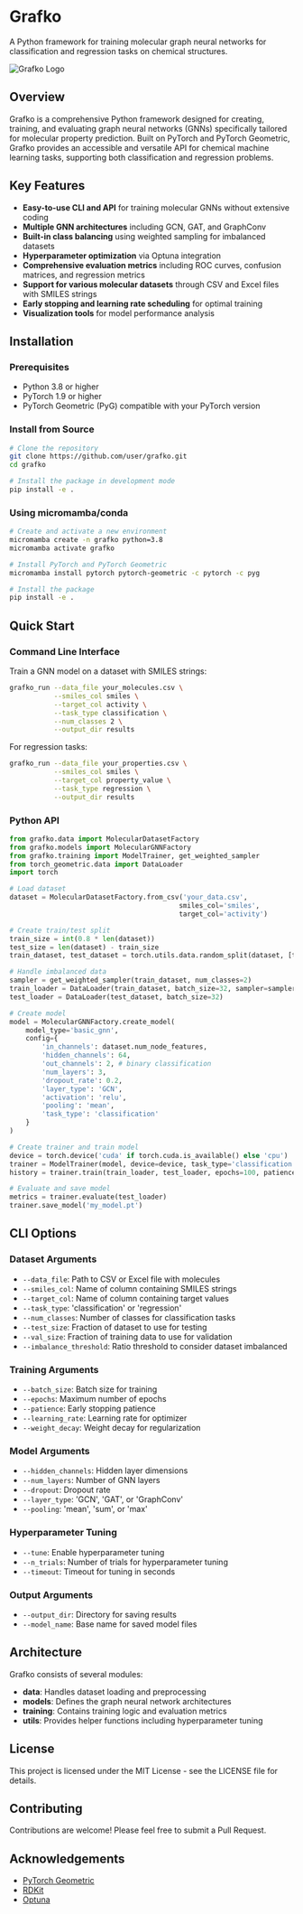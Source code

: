 # Grafko

A Python framework for training molecular graph neural networks for classification and regression tasks on chemical structures.


![Grafko Logo](images/logo.png) 

## Overview

Grafko is a comprehensive Python framework designed for creating, training, and evaluating graph neural networks (GNNs) specifically tailored for molecular property prediction. Built on PyTorch and PyTorch Geometric, Grafko provides an accessible and versatile API for chemical machine learning tasks, supporting both classification and regression problems.

## Key Features

- **Easy-to-use CLI and API** for training molecular GNNs without extensive coding
- **Multiple GNN architectures** including GCN, GAT, and GraphConv
- **Built-in class balancing** using weighted sampling for imbalanced datasets
- **Hyperparameter optimization** via Optuna integration
- **Comprehensive evaluation metrics** including ROC curves, confusion matrices, and regression metrics
- **Support for various molecular datasets** through CSV and Excel files with SMILES strings
- **Early stopping and learning rate scheduling** for optimal training
- **Visualization tools** for model performance analysis

## Installation

### Prerequisites

- Python 3.8 or higher
- PyTorch 1.9 or higher
- PyTorch Geometric (PyG) compatible with your PyTorch version

### Install from Source

```bash
# Clone the repository
git clone https://github.com/user/grafko.git
cd grafko

# Install the package in development mode
pip install -e .
```

### Using micromamba/conda

```bash
# Create and activate a new environment
micromamba create -n grafko python=3.8
micromamba activate grafko

# Install PyTorch and PyTorch Geometric
micromamba install pytorch pytorch-geometric -c pytorch -c pyg

# Install the package
pip install -e .
```

## Quick Start

### Command Line Interface

Train a GNN model on a dataset with SMILES strings:

```bash
grafko_run --data_file your_molecules.csv \
           --smiles_col smiles \
           --target_col activity \
           --task_type classification \
           --num_classes 2 \
           --output_dir results
```

For regression tasks:

```bash
grafko_run --data_file your_properties.csv \
           --smiles_col smiles \
           --target_col property_value \
           --task_type regression \
           --output_dir results
```

### Python API

```python
from grafko.data import MolecularDatasetFactory
from grafko.models import MolecularGNNFactory
from grafko.training import ModelTrainer, get_weighted_sampler
from torch_geometric.data import DataLoader
import torch

# Load dataset
dataset = MolecularDatasetFactory.from_csv('your_data.csv', 
                                          smiles_col='smiles', 
                                          target_col='activity')

# Create train/test split
train_size = int(0.8 * len(dataset))
test_size = len(dataset) - train_size
train_dataset, test_dataset = torch.utils.data.random_split(dataset, [train_size, test_size])

# Handle imbalanced data
sampler = get_weighted_sampler(train_dataset, num_classes=2)
train_loader = DataLoader(train_dataset, batch_size=32, sampler=sampler)
test_loader = DataLoader(test_dataset, batch_size=32)

# Create model
model = MolecularGNNFactory.create_model(
    model_type='basic_gnn',
    config={
        'in_channels': dataset.num_node_features,
        'hidden_channels': 64,
        'out_channels': 2, # binary classification
        'num_layers': 3,
        'dropout_rate': 0.2,
        'layer_type': 'GCN',
        'activation': 'relu',
        'pooling': 'mean',
        'task_type': 'classification'
    }
)

# Create trainer and train model
device = torch.device('cuda' if torch.cuda.is_available() else 'cpu')
trainer = ModelTrainer(model, device=device, task_type='classification')
history = trainer.train(train_loader, test_loader, epochs=100, patience=10)

# Evaluate and save model
metrics = trainer.evaluate(test_loader)
trainer.save_model('my_model.pt')
```

## CLI Options

### Dataset Arguments

- `--data_file`: Path to CSV or Excel file with molecules
- `--smiles_col`: Name of column containing SMILES strings
- `--target_col`: Name of column containing target values
- `--task_type`: 'classification' or 'regression'
- `--num_classes`: Number of classes for classification tasks
- `--test_size`: Fraction of dataset to use for testing
- `--val_size`: Fraction of training data to use for validation
- `--imbalance_threshold`: Ratio threshold to consider dataset imbalanced

### Training Arguments

- `--batch_size`: Batch size for training
- `--epochs`: Maximum number of epochs
- `--patience`: Early stopping patience
- `--learning_rate`: Learning rate for optimizer
- `--weight_decay`: Weight decay for regularization

### Model Arguments

- `--hidden_channels`: Hidden layer dimensions
- `--num_layers`: Number of GNN layers
- `--dropout`: Dropout rate
- `--layer_type`: 'GCN', 'GAT', or 'GraphConv'
- `--pooling`: 'mean', 'sum', or 'max'

### Hyperparameter Tuning

- `--tune`: Enable hyperparameter tuning
- `--n_trials`: Number of trials for hyperparameter tuning
- `--timeout`: Timeout for tuning in seconds

### Output Arguments

- `--output_dir`: Directory for saving results
- `--model_name`: Base name for saved model files

## Architecture

Grafko consists of several modules:

- **data**: Handles dataset loading and preprocessing
- **models**: Defines the graph neural network architectures
- **training**: Contains training logic and evaluation metrics
- **utils**: Provides helper functions including hyperparameter tuning

## License

This project is licensed under the MIT License - see the LICENSE file for details.

## Contributing

Contributions are welcome! Please feel free to submit a Pull Request.

## Acknowledgements

- [PyTorch Geometric](https://github.com/pyg-team/pytorch_geometric)
- [RDKit](https://www.rdkit.org/)
- [Optuna](https://optuna.org/)
